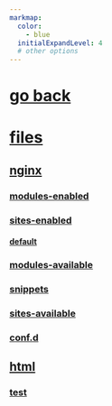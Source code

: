```yaml
---
markmap:
  color:
    - blue
  initialExpandLevel: 4
  # other options
---
```


# [go back](../index.html)
# [files](files/index.html)
## [nginx](files/nginx/index.html)
### [modules-enabled](files/nginx/modules-enabled/index.html)
### [sites-enabled](files/nginx/sites-enabled/index.html)
#### [default](files/nginx/sites-enabled/default/index.html)
### [modules-available](files/nginx/modules-available/index.html)
### [snippets](files/nginx/snippets/index.html)
### [sites-available](files/nginx/sites-available/index.html)
### [conf.d](files/nginx/conf.d/index.html)
## [html](files/html/index.html)
### [test](files/html/test/index.html)
